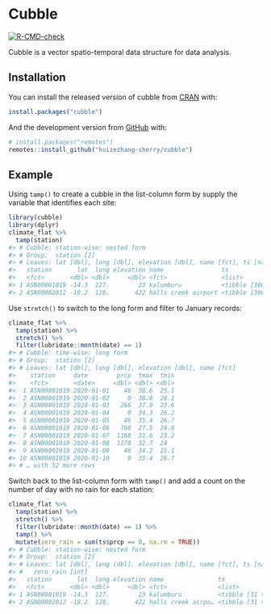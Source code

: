 
<!-- README.md is generated from README.Rmd. Please edit that file -->

# Cubble

<!-- badges: start -->

[![R-CMD-check](https://github.com/huizezhang-sherry/cubble/workflows/R-CMD-check/badge.svg)](https://github.com/huizezhang-sherry/cubble/actions)
<!-- badges: end -->

Cubble is a vector spatio-temporal data structure for data analysis.

## Installation

You can install the released version of cubble from
[CRAN](https://CRAN.R-project.org) with:

``` r
install.packages("cubble")
```

And the development version from [GitHub](https://github.com/) with:

``` r
# install.packages("remotes")
remotes::install_github("huizezhang-sherry/cubble")
```

## Example

Using `tamp()` to create a cubble in the list-column form by supply the
variable that identifies each site:

``` r
library(cubble)
library(dplyr)
climate_flat %>% 
  tamp(station) 
#> # Cubble: station-wise: nested form
#> # Group:  station [2]
#> # Leaves: lat [dbl], long [dbl], elevation [dbl], name [fct], ts [named list]
#>   station       lat  long elevation name                ts                
#>   <fct>       <dbl> <dbl>     <dbl> <fct>               <list>            
#> 1 ASN00001019 -14.3  127.        23 kalumburu           <tibble [366 × 4]>
#> 2 ASN00002012 -18.2  128.       422 halls creek airport <tibble [366 × 4]>
```

Use `stretch()` to switch to the long form and filter to January
records:

``` r
climate_flat %>% 
  tamp(station) %>% 
  stretch() %>% 
  filter(lubridate::month(date) == 1)
#> # Cubble: time-wise: long form
#> # Group:  station [2]
#> # Leaves: lat [dbl], long [dbl], elevation [dbl], name [fct]
#>    station     date        prcp  tmax  tmin
#>    <fct>       <date>     <dbl> <dbl> <dbl>
#>  1 ASN00001019 2020-01-01    46  38.6  25.1
#>  2 ASN00001019 2020-01-02     0  38.8  28.1
#>  3 ASN00001019 2020-01-03   266  37.9  23.6
#>  4 ASN00001019 2020-01-04     0  34.3  26.2
#>  5 ASN00001019 2020-01-05    46  35.4  26.7
#>  6 ASN00001019 2020-01-06   760  27.5  24.8
#>  7 ASN00001019 2020-01-07  1168  31.6  23.2
#>  8 ASN00001019 2020-01-08  1178  32.7  24  
#>  9 ASN00001019 2020-01-09    48  34.2  25.1
#> 10 ASN00001019 2020-01-10     0  35.4  26.7
#> # … with 52 more rows
```

Switch back to the list-column form with `tamp()` and add a count on the
number of day with no rain for each station:

``` r
climate_flat %>% 
  tamp(station) %>% 
  stretch() %>% 
  filter(lubridate::month(date) == 1) %>% 
  tamp() %>% 
  mutate(zero_rain = sum(ts$prcp == 0, na.rm = TRUE))
#> # Cubble: station-wise: nested form
#> # Group:  station [2]
#> # Leaves: lat [dbl], long [dbl], elevation [dbl], name [fct], ts [named list],
#> #   zero_rain [int]
#>   station       lat  long elevation name               ts              zero_rain
#>   <fct>       <dbl> <dbl>     <dbl> <fct>              <list>              <int>
#> 1 ASN00001019 -14.3  127.        23 kalumburu          <tibble [31 × …        12
#> 2 ASN00002012 -18.2  128.       422 halls creek airpo… <tibble [31 × …        13
```
